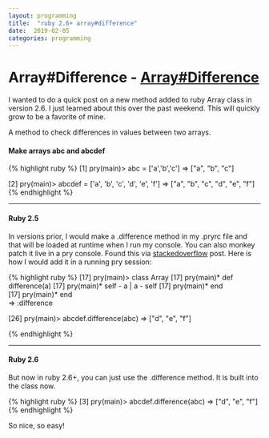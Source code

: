 ```yaml
---
layout: programming
title:  "ruby 2.6+ array#difference"
date:  2019-02-05 
categories: programming
---
```


# Array#Difference - [Array#Difference](https://github.com/ruby/ruby/blob/trunk/array.c#L4450-L4563)
I wanted to do a quick post on a new method added to ruby Array class in version 2.6. I just learned about this over the past weekend. 
This will quickly grow to be a favorite of mine.

A method to check differences in values between two arrays.

#### Make arrays abc and abcdef

{% highlight ruby %}
[1] pry(main)> abc = ['a','b','c'] 
=> ["a", "b", "c"]

[2] pry(main)> abcdef = ['a', 'b', 'c', 'd', 'e', 'f']
=> ["a", "b", "c", "d", "e", "f"]
{% endhighlight %}


<hr>


#### Ruby 2.5
In versions prior, I would make a .difference method in my .pryrc file and that
will be loaded at runtime when I run my console. You can also monkey patch it
live in a pry console. Found this via
[stackedoverflow](https://stackoverflow.com/questions/8639857/rails-3-how-to-get-the-difference-between-two-arrays)
post. Here is how I would add it in a running pry session: 

{% highlight ruby %}
[17] pry(main)> class Array
[17] pry(main)*   def difference(a)
[17] pry(main)*     self - a | a - self
[17] pry(main)*   end  
[17] pry(main)* end  
=> :difference

[26] pry(main)> abcdef.difference(abc)
=> ["d", "e", "f"]

{% endhighlight %}


<hr>


#### Ruby 2.6
But now in ruby 2.6+, you can just use the .difference method. It is built into
the class now.

{% highlight ruby %}
[3] pry(main)> abcdef.difference(abc)
=> ["d", "e", "f"]
{% endhighlight %}

So nice, so easy!
